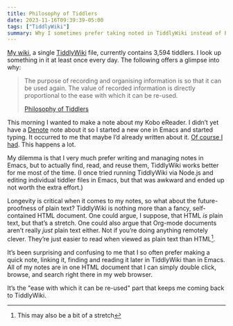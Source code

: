 ```yaml
---
title: Philosophy of Tiddlers
date: 2023-11-16T09:39:39-05:00
tags: ["TiddlyWiki"]
summary: Why I sometimes prefer taking noted in TiddlyWiki instead of Emacs
---
```


[My wiki](https://wiki.baty.net/), a single [TiddlyWiki](https://tiddlywiki.com/) file, currently contains 3,594 tiddlers. I look up something in it at least once every day. The following offers a glimpse into why:

> The purpose of recording and organising information is so that it can be used again. The value of recorded information is directly proportional to the ease with which it can be re-used.
> 
> [Philosophy of Tiddlers](https://tiddlywiki.com/#Philosophy%20of%20Tiddlers)

This morning I wanted to make a note about my Kobo eReader. I didn’t yet have a [Denote](https://protesilaos.com/emacs/denote) note about it so I started a new one in Emacs and started typing. It occurred to me that maybe I’d already written about it. [Of course I had](https://wiki.baty.net/#Kobo%20eBook%20Reader). This happens a lot. 

My dilemma is that I very much prefer writing and managing notes in Emacs, but to actually find, read, and reuse them, TiddlyWiki works better for me most of the time. (I once tried running TiddlyWiki via Node.js and editing individual tiddler files in Emacs, but that was awkward and ended up not worth the extra effort.)

Longevity is critical when it comes to my notes, so what about the future-proofness of plain text? TiddlyWiki is nothing more than a fancy, self-contained HTML document. One could argue, I suppose, that HTML _is_ plain text, but that’s a stretch. One could also argue that Org-mode documents aren’t really _just_ plain text either. Not if you’re doing anything remotely clever. They’re just easier to read when viewed as plain text than HTML[^1].

It’s been surprising and confusing to me that I so often prefer making a quick note, linking it, finding and reading it later in TiddlyWiki than in Emacs. All of my notes are in one HTML document that I can simply double click, browse, and search right there in my web browser.

It’s the "ease with which it can be re-used" part that keeps me coming back to TiddlyWiki. 

[^1]:  This may also be a bit of a stretch

